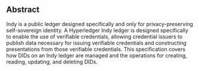 ## Abstract

Indy is a public ledger designed specifically and only for privacy-preserving self-sovereign identity. A Hyperledger Indy ledger is designed specifically to enable the use of verifiable credentials, allowing credential issuers to publish data necessary for issuing verifiable credentials and constructing presentations from those verifiable credentials. This specification covers how DIDs on an Indy ledger are managed and the operations for creating, reading, updating, and deleting DIDs.
